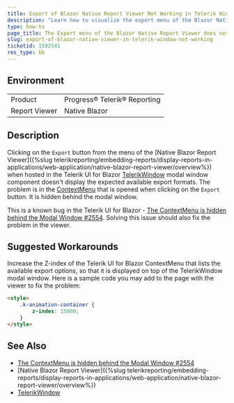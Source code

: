 ```yaml
---
title: Export of Blazor Native Report Viewer Not Working in Telerik Window
description: "Learn how to visualize the export menu of the Blazor Native Report Viewer that is hidden when the viewer is hosted in Telerik UI for Blazor TelerikWindow component."
type: how-to
page_title: The Export menu of the Blazor Native Report Viewer does not show when the viewer is in TelerikWindow
slug: export-of-blazor-native-viewer-in-telerik-window-not-working
ticketid: 1592541
res_type: kb
---
```


## Environment

<table>
	<tbody>
		<tr>
			<td>Product</td>
			<td>Progress® Telerik® Reporting</td>
		</tr>
		<tr>
			<td>Report Viewer</td>
			<td>Native Blazor</td>
		</tr>
	</tbody>
</table>


## Description

Clicking on the `Export` button from the menu of the [Native Blazor Report Viewer]({%slug telerikreporting/embedding-reports/display-reports-in-applications/web-application/native-blazor-report-viewer/overview%}) when hosted in the Telerik UI for Blazor [TelerikWindow](https://docs.telerik.com/blazor-ui/components/window/overview) modal window component doesn't display the expected available export formats. The problem is in the [ContextMenu](https://docs.telerik.com/blazor-ui/components/contextmenu/overview) that is opened when clicking on the `Export` button. It is hidden behind the modal window.

This is a known bug in the Telerik UI for Blazor - [The ContextMenu is hidden behind the Modal Window #2554](https://feedback.telerik.com/blazor/1520526-the-contextmenu-is-hidden-behind-the-modal-window). Solving this issue should also fix the problem in the viewer.

## Suggested Workarounds

Increase the Z-index of the Telerik UI for Blazor ContextMenu that lists the available export options, so that it is displayed on top of the TelerikWindow modal window. Here is a sample code you may add to the page with the viewer to fix the problem:

````HTML
<style>
	.k-animation-container {
		z-index: 15000;
	}
</style>
````

## See Also

* [The ContextMenu is hidden behind the Modal Window #2554](https://feedback.telerik.com/blazor/1520526-the-contextmenu-is-hidden-behind-the-modal-window)
* [Native Blazor Report Viewer]({%slug telerikreporting/embedding-reports/display-reports-in-applications/web-application/native-blazor-report-viewer/overview%})
* [TelerikWindow](https://docs.telerik.com/blazor-ui/components/window/overview)
